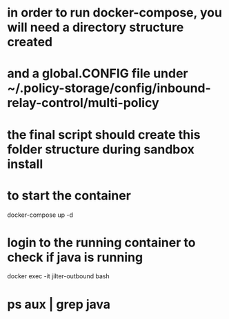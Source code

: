 # in order to run docker-compose, you will need a directory structure created
# and a global.CONFIG file under ~/.policy-storage/config/inbound-relay-control/multi-policy
# the final script should create this folder structure during sandbox install

# to start the container
docker-compose up -d

# login to the running container to check if java is running
docker exec -it jilter-outbound bash

# ps aux | grep java